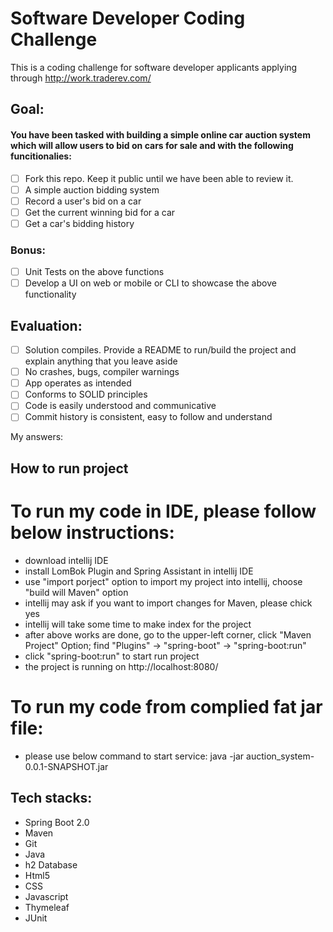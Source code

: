 # Software Developer Coding Challenge

This is a coding challenge for software developer applicants applying through http://work.traderev.com/

## Goal:

#### You have been tasked with building a simple online car auction system which will allow users to bid on cars for sale and with the following funcitionalies: 

  - [ ] Fork this repo. Keep it public until we have been able to review it.
  - [ ] A simple auction bidding system
  - [ ] Record a user's bid on a car
  - [ ] Get the current winning bid for a car
  - [ ] Get a car's bidding history 

 ### Bonus:

  - [ ] Unit Tests on the above functions
  - [ ] Develop a UI on web or mobile or CLI to showcase the above functionality

## Evaluation:

 - [ ] Solution compiles. Provide a README to run/build the project and explain anything that you leave aside
 - [ ] No crashes, bugs, compiler warnings
 - [ ] App operates as intended
 - [ ] Conforms to SOLID principles
 - [ ] Code is easily understood and communicative
 - [ ] Commit history is consistent, easy to follow and understand

 My answers:
 ## How to run project
 # To run my code in IDE, please follow below instructions:

 - download intellij IDE
 - install LomBok Plugin and Spring Assistant in intellij IDE
 - use "import porject" option to import my project into intellij, choose "build will Maven" option
 - intellij may ask if you want to import changes for Maven, please chick yes
 - intellij will take some time to make index for the project
 - after above works are done, go to the upper-left corner, click "Maven Project" Option; find "Plugins" -> "spring-boot" -> "spring-boot:run"
 - click "spring-boot:run" to start run project
 - the project is running on http://localhost:8080/

 # To run my code from complied fat jar file:
 - please use below command to start service:
    java -jar auction_system-0.0.1-SNAPSHOT.jar

 ## Tech stacks:
 - Spring Boot 2.0
 - Maven
 - Git
 - Java
 - h2 Database
 - Html5
 - CSS
 - Javascript
 - Thymeleaf
 - JUnit
